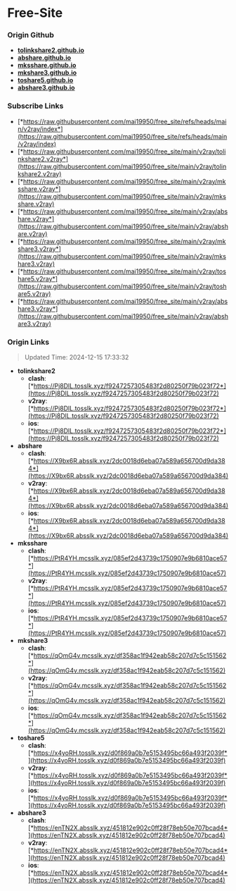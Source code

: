 # Free-Site

### Origin Github

- [**tolinkshare2.github.io**](https://github.com/tolinkshare2/tolinkshare2.github.io)
- [**abshare.github.io**](https://github.com/abshare/abshare.github.io)
- [**mksshare.github.io**](https://github.com/mksshare/mksshare.github.io)
- [**mkshare3.github.io**](https://github.com/mkshare3/mkshare3.github.io)
- [**toshare5.github.io**](https://github.com/toshare5/toshare5.github.io)
- [**abshare3.github.io**](https://github.com/abshare3/abshare3.github.io)

### Subscribe Links

- [*https://raw.githubusercontent.com/mai19950/free_site/refs/heads/main/v2ray/index*](https://raw.githubusercontent.com/mai19950/free_site/refs/heads/main/v2ray/index)
- [*https://raw.githubusercontent.com/mai19950/free_site/main/v2ray/tolinkshare2.v2ray*](https://raw.githubusercontent.com/mai19950/free_site/main/v2ray/tolinkshare2.v2ray)
- [*https://raw.githubusercontent.com/mai19950/free_site/main/v2ray/mksshare.v2ray*](https://raw.githubusercontent.com/mai19950/free_site/main/v2ray/mksshare.v2ray)
- [*https://raw.githubusercontent.com/mai19950/free_site/main/v2ray/abshare.v2ray*](https://raw.githubusercontent.com/mai19950/free_site/main/v2ray/abshare.v2ray)
- [*https://raw.githubusercontent.com/mai19950/free_site/main/v2ray/mkshare3.v2ray*](https://raw.githubusercontent.com/mai19950/free_site/main/v2ray/mkshare3.v2ray)
- [*https://raw.githubusercontent.com/mai19950/free_site/main/v2ray/toshare5.v2ray*](https://raw.githubusercontent.com/mai19950/free_site/main/v2ray/toshare5.v2ray)
- [*https://raw.githubusercontent.com/mai19950/free_site/main/v2ray/abshare3.v2ray*](https://raw.githubusercontent.com/mai19950/free_site/main/v2ray/abshare3.v2ray)

### Origin Links

> Updated Time: 2024-12-15 17:33:32

- **tolinkshare2**
  - **clash**: [*https://Pj8DlL.tosslk.xyz/f9247257305483f2d80250f79b023f72*](https://Pj8DlL.tosslk.xyz/f9247257305483f2d80250f79b023f72)
  - **v2ray**: [*https://Pj8DlL.tosslk.xyz/f9247257305483f2d80250f79b023f72*](https://Pj8DlL.tosslk.xyz/f9247257305483f2d80250f79b023f72)
  - **ios**: [*https://Pj8DlL.tosslk.xyz/f9247257305483f2d80250f79b023f72*](https://Pj8DlL.tosslk.xyz/f9247257305483f2d80250f79b023f72)
- **abshare**
  - **clash**: [*https://X9bx6R.absslk.xyz/2dc0018d6eba07a589a656700d9da384*](https://X9bx6R.absslk.xyz/2dc0018d6eba07a589a656700d9da384)
  - **v2ray**: [*https://X9bx6R.absslk.xyz/2dc0018d6eba07a589a656700d9da384*](https://X9bx6R.absslk.xyz/2dc0018d6eba07a589a656700d9da384)
  - **ios**: [*https://X9bx6R.absslk.xyz/2dc0018d6eba07a589a656700d9da384*](https://X9bx6R.absslk.xyz/2dc0018d6eba07a589a656700d9da384)
- **mksshare**
  - **clash**: [*https://PtR4YH.mcsslk.xyz/085ef2d43739c1750907e9b6810ace57*](https://PtR4YH.mcsslk.xyz/085ef2d43739c1750907e9b6810ace57)
  - **v2ray**: [*https://PtR4YH.mcsslk.xyz/085ef2d43739c1750907e9b6810ace57*](https://PtR4YH.mcsslk.xyz/085ef2d43739c1750907e9b6810ace57)
  - **ios**: [*https://PtR4YH.mcsslk.xyz/085ef2d43739c1750907e9b6810ace57*](https://PtR4YH.mcsslk.xyz/085ef2d43739c1750907e9b6810ace57)
- **mkshare3**
  - **clash**: [*https://qOmG4v.mcsslk.xyz/df358ac1f942eab58c207d7c5c151562*](https://qOmG4v.mcsslk.xyz/df358ac1f942eab58c207d7c5c151562)
  - **v2ray**: [*https://qOmG4v.mcsslk.xyz/df358ac1f942eab58c207d7c5c151562*](https://qOmG4v.mcsslk.xyz/df358ac1f942eab58c207d7c5c151562)
  - **ios**: [*https://qOmG4v.mcsslk.xyz/df358ac1f942eab58c207d7c5c151562*](https://qOmG4v.mcsslk.xyz/df358ac1f942eab58c207d7c5c151562)
- **toshare5**
  - **clash**: [*https://x4yoRH.tosslk.xyz/d0f869a0b7e5153495bc66a493f2039f*](https://x4yoRH.tosslk.xyz/d0f869a0b7e5153495bc66a493f2039f)
  - **v2ray**: [*https://x4yoRH.tosslk.xyz/d0f869a0b7e5153495bc66a493f2039f*](https://x4yoRH.tosslk.xyz/d0f869a0b7e5153495bc66a493f2039f)
  - **ios**: [*https://x4yoRH.tosslk.xyz/d0f869a0b7e5153495bc66a493f2039f*](https://x4yoRH.tosslk.xyz/d0f869a0b7e5153495bc66a493f2039f)
- **abshare3**
  - **clash**: [*https://enTN2X.absslk.xyz/451812e902c0ff28f78eb50e707bcad4*](https://enTN2X.absslk.xyz/451812e902c0ff28f78eb50e707bcad4)
  - **v2ray**: [*https://enTN2X.absslk.xyz/451812e902c0ff28f78eb50e707bcad4*](https://enTN2X.absslk.xyz/451812e902c0ff28f78eb50e707bcad4)
  - **ios**: [*https://enTN2X.absslk.xyz/451812e902c0ff28f78eb50e707bcad4*](https://enTN2X.absslk.xyz/451812e902c0ff28f78eb50e707bcad4)
